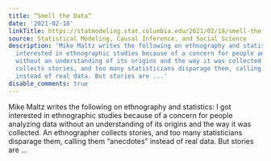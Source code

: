 ```yaml
---
title: “Smell the Data”
date: '2021-02-18'
linkTitle: https://statmodeling.stat.columbia.edu/2021/02/18/smell-the-data/
source: Statistical Modeling, Causal Inference, and Social Science
description: 'Mike Maltz writes the following on ethnography and statistics: I got
  interested in ethnographic studies because of a concern for people analyzing data
  without an understanding of its origins and the way it was collected. An ethnographer
  collects stories, and too many statisticians disparage them, calling them “anecdotes”
  instead of real data. But stories are ...'
disable_comments: true
---
```

Mike Maltz writes the following on ethnography and statistics: I got interested in ethnographic studies because of a concern for people analyzing data without an understanding of its origins and the way it was collected. An ethnographer collects stories, and too many statisticians disparage them, calling them “anecdotes” instead of real data. But stories are ...